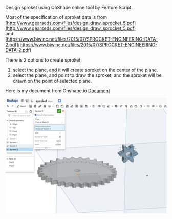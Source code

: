 Design sproket using OnShape online tool by Feature Script.

Most of the specification of sproket data is from<br>
[http://www.gearseds.com/files/design_draw_sprocket_5.pdf](http://www.gearseds.com/files/design_draw_sprocket_5.pdf)
<br>and<br>
[https://www.biwinc.net/files/2015/07/SPROCKET-ENGINEERING-DATA-2.pdf](https://www.biwinc.net/files/2015/07/SPROCKET-ENGINEERING-DATA-2.pdf)

There is 2 options to create sproket,
1. select the plane, and it will create sproket on the center of the plane.
2. select the plane, and point to draw the sproket, and the sproket will be drawn on the point of selected plane.

Here is my document from Onshape.io
[Document](https://cad.onshape.com/documents/5de8c1d4aaaa7679e650c0e3/w/e775e409240ddd70aad42b4a/e/46e28fe1c57f4ec2b0b9253f)

![Sproket](https://github.com/movingfinger/hardware-piscine/blob/master/FS_image.png)
